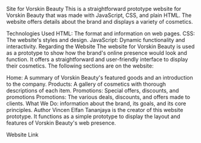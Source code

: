 Site for Vorskin Beauty
This is a straightforward prototype website for Vorskin Beauty that was made with JavaScript, CSS, and plain HTML. The website offers details about the brand and displays a variety of cosmetics.

Technologies Used
HTML: The format and information on web pages.
CSS: The website's styles and design.
JavaScript: Dynamic functionality and interactivity.
Regarding the Website
The website for Vorskin Beauty is used as a prototype to show how the brand's online presence would look and function. It offers a straightforward and user-friendly interface to display their cosmetics. The following sections are on the website:

Home: A summary of Vorskin Beauty's featured goods and an introduction to the company.
Products: A gallery of cosmetics with thorough descriptions of each item.
Promotions: Special offers, discounts, and promotions
Promotions: The various deals, discounts, and offers made to clients.
What We Do: information about the brand, its goals, and its core principles.
Author
Vincen Elfan Tananjaya is the creator of this website prototype. It functions as a simple prototype to display the layout and features of Vorskin Beauty's web presence.


Website Link

